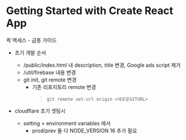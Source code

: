 # Getting Started with Create React App

퀵 액세스 - 급똥 가이드

- 초기 개발 순서

  - /public/index.html 내 description, title 변경, Google ads script 제거
  - /util/firebase 내용 변경
  - git init, git remote 변경
    - 기존 리포지토리 remote 변경
      > `git remote set-url origin <새로운GITURL>`

- cloudflare 초기 셋팅시
  - setting > environment variables 에서
    - prod/prev 둘 다 NODE_VERSION 16 추가 필요

